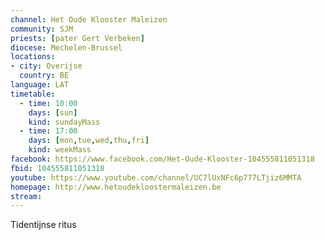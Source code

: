 ```yaml
---
channel: Het Oude Klooster Maleizen
community: SJM
priests: [pater Gert Verbeken]
diocese: Mechelen-Brussel
locations:
- city: Overijse
  country: BE
language: LAT
timetable:
  - time: 10:00
    days: [sun]
    kind: sundayMass
  - time: 17:00
    days: [mon,tue,wed,thu,fri]
    kind: weekMass
facebook: https://www.facebook.com/Het-Oude-Klooster-104555811051318
fbid: 104555811051318
youtube: https://www.youtube.com/channel/UC7lUxNFc6p777LTjiz6MMTA
homepage: http://www.hetoudekloostermaleizen.be
stream:
---
```

Tidentijnse ritus